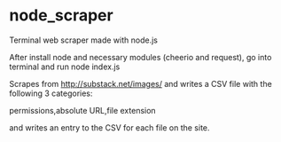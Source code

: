 # node_scraper
Terminal web scraper made with node.js 

After install node and necessary modules (cheerio and request), go into terminal and run node index.js

Scrapes from http://substack.net/images/
and writes a CSV file with the following 3 categories: 

permissions,absolute URL,file extension

and writes an entry to the CSV for each file on the site.  





